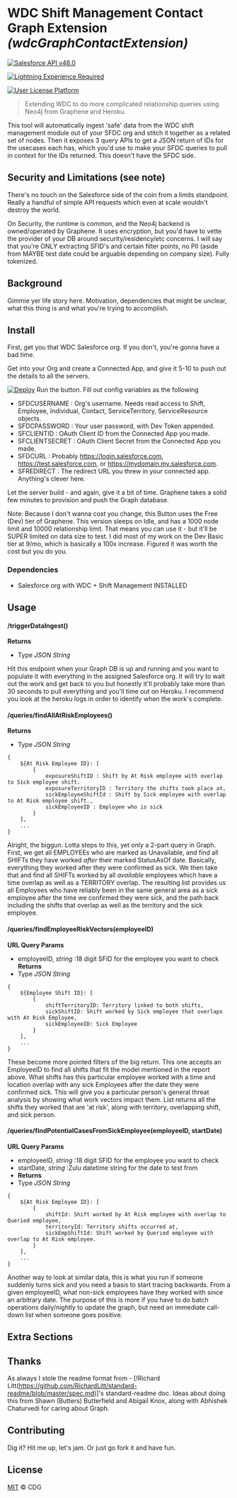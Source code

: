 # WDC Shift Management Contact Graph Extension _(wdcGraphContactExtension)_


[![Salesforce API v48.0](https://img.shields.io/badge/Salesforce%20API-v48.0-blue.svg)]()

[![Lightning Experience Required](https://img.shields.io/badge/Lightning%20Experience-Required-informational.svg)]()

[![User License Platform](https://img.shields.io/badge/User%20License-Platform-032e61.svg)]()


> Extending WDC to do more complicated relationship queries using Neo4j from Graphene and Heroku.

This tool will automatically ingest 'safe' data from the WDC shift management module out of your SFDC org and stitch it together as a related set of nodes. Then it exposes 3 query APIs to get a JSON return of IDs for the usecases each has, which you'd use to make your SFDC queries to pull in context for the IDs returned. This doesn't have the SFDC side.

## Security and Limitations (see note)
There's no touch on the Salesforce side of the coin from a limits standpoint. Really a handful of simple API requests which even at scale wouldn't destroy the world. 

On Security, the runtime is common, and the Neo4j backend is owned/operated by Graphene. It uses encryption, but you'd have to vette the provider of your DB around security/residency/etc concerns. I will say that you're ONLY extracting SFID's and certain filter points, no PII (aside from MAYBE test date could be arguable depending on company size). Fully tokenized.

## Background

Gimmie yer life story here. Motivation, dependencies that might be unclear, what this thing is and what you're trying to accomplish. 

## Install

First, get you that WDC Salesforce org. If you don't, you're gonna have a bad time.

Get into your Org and create a Connected App, and give it 5-10 to push out the details to all the servers. 

[![Deploy](https://www.herokucdn.com/deploy/button.svg)](https://heroku.com/deploy?template=https://github.com/cowie/wdcGraphContactExtension)
Run the button. Fill out config variables as the following
* SFDCUSERNAME : Org's username. Needs read access to Shift, Employee, Individual, Contact, ServiceTerritory, ServiceResource objects.
* SFDCPASSWORD : Your user password, with Dev Token appended.
* SFCLIENTID : OAuth Client ID from the Connected App you made.
* SFCLIENTSECRET : OAuth Client Secret from the Connected App you made.
* SFDCURL : Probably https://login.salesforce.com, https://test.salesforce.com, or https://mydomain.my.salesforce.com.
* SFREDIRECT : The redirect URL you threw in your connected app. Anything's clever here.

Let the server build - and again, give it a bit of time. Graphene takes a solid few minutes to provision and push the Graph database.

Note: Because I don't wanna cost you change, this Button uses the Free (Dev) tier of Graphene. This version sleeps on Idle, and has a 1000 node limit and 10000 relationship limit. That means you can use it - but it'll be SUPER limited on data size to test. I did most of my work on the Dev Basic tier at 9/mo, which is basically a 100x increase. Figured it was worth the cost but you do you.

### Dependencies
* Salesforce org with WDC + Shift Management INSTALLED

## Usage

#### /triggerDataIngest()
**Returns**
* Type *JSON String*

Hit this endpoint when your Graph DB is up and running and you want to populate it with everything in the assigned Salesforce org. It will try to wait out the work and get back to you but honestly it'll probably take more than 30 seconds to pull everything and you'll time out on Heroku. I recommend you look at the heroku logs in order to identify when the work's complete.

#### /queries/findAllAtRiskEmployees()
**Returns**
* Type *JSON String*
```
{
    ${At Risk Employee ID}: [
        {
            exposureShiftID : Shift by At Risk employee with overlap to Sick employee shift.
            exposureTerritoryID : Territory the shifts took place at,
            sickEmployeeShiftId : Shift by Sick employee with overlap to At Risk employee shift.,
            sickEmployeeID : Employee who is sick
        }
    ], 
    ...
}
```

Alright, the biggun. Lotta steps to this, yet only a 2-part query in Graph. First, we get all EMPLOYEEs who are marked as Unavailable, and find all SHIFTs they have worked *after* their marked StatusAsOf date. Basically, everything they worked after they were confirmed as sick. We then take that and find all SHIFTs worked by all *available* employees which have a time overlap as well as a TERRITORY overlap. The resulting list provides us all Employees who have reliably been in the same general area as a sick employee after the time we confirmed they were sick, and the path back including the shifts that overlap as well as the territory and the sick employee.

#### /queries/findEmployeeRiskVectors(employeeID)
**URL Query Params**
* employeeID, *string* :18 digit SFID for the employee you want to check
**Returns**
* Type *JSON String*
```
{
    ${Employee Shift ID}: [
        {
            shiftTerritoryID: Territory linked to both shifts,
            sickShiftID: Shift worked by Sick employee that overlaps with At Risk Employee,
            sickEmployeeID: Sick Employee
        }
    ], 
    ...
}
```

These become more pointed filters of the big return. This one accepts an EmployeeID to find all shifts that fit the model mentioned in the report above. What shifts has this particular employee worked with a time and location overlap with any sick Employees after the date they were confirmed sick. This will give you a particular person's general threat analysis by showing what work vectors impact them. List returns all the shifts they worked that are 'at risk', along with territory, overlapping shift, and sick person.


#### /queries/findPotentialCasesFromSickEmployee(employeeID, startDate)
**URL Query Params**
* employeeID, *string* :18 digit SFID for the employee you want to check
* startDate, *string* :Zulu datetime string for the date to test from
* **Returns**
* Type *JSON String*
```
{
    ${At Risk Employee ID}: [
        {
            shiftId: Shift worked by At Risk employee with overlap to Queried employee,
            territoryId: Territory shifts occurred at,
            sickEmpShiftId: Shift worked by Queried employee with overlap to At Risk employee.
        }
    ], 
    ...
}
```

Another way to look at similar data, this is what you run if someone suddenly turns sick and you need a basis to start tracing backwards. From a given employeeID, what non-sick employees have they worked with since an arbitrary date. The purpose of this is more if you have to do batch operations daily/nightly to update the graph, but need an immediate call-down list when someone goes positive.


## Extra Sections
## Thanks
<!--Don't be a jerk thank those who helped you-->
As always I stole the readme format from - [!Richard Litt(https://github.com/RichardLitt/standard-readme/blob/master/spec.md)]'s standard-readme doc. Ideas about doing this from Shawn (Butters) Butterfield and Abigail Knox, along with Abhishek Chaturvedi for caring about Graph.

## Contributing
<!--Give instructions on how to contribute to this repository. Where do I ask questions? Do you accept PRs? What are the requirements to contribute? Don't be a jerk. Use issues if you can.-->
Dig it? Hit me up, let's jam. Or just go fork it and have fun.

## License
<!-- Actually required. State the owner, -->
[MIT](LICENSE) © CDG
